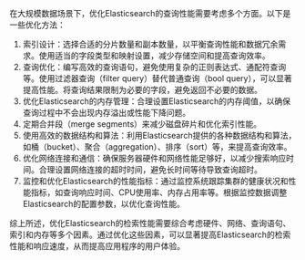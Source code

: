 在大规模数据场景下，优化Elasticsearch的查询性能需要考虑多个方面。以下是一些优化方法：

1. 索引设计：选择合适的分片数量和副本数量，以平衡查询性能和数据冗余需求。使用适当的字段类型和映射设置，减少存储空间和提高查询效率。
2. 查询优化：编写高效的查询语句，避免使用复杂的正则表达式、通配符查询等。使用过滤器查询（filter query）替代普通查询（bool query），可以显著提高性能。将查询结果限制为必要的字段，避免返回不必要的数据。
3. 优化Elasticsearch的内存管理：合理设置Elasticsearch的内存阈值，以确保查询过程中不会出现内存溢出或性能下降问题。
4. 定期合并段（merge segments）来减少磁盘碎片和优化索引性能。
5. 使用高效的数据结构和算法：利用Elasticsearch提供的各种数据结构和算法，如桶（bucket）、聚合（aggregation）、排序（sort）等，来提高查询效率。
6. 优化网络连接和通信：确保服务器硬件和网络性能足够好，以减少搜索响应时间。合理设置网络连接的超时时间，避免长时间等待导致查询超时。
7. 监控和优化Elasticsearch的性能指标：通过监控系统跟踪集群的健康状况和性能指标，如查询响应时间、CPU使用率、内存占用率等。根据监控数据调整Elasticsearch的配置参数，以优化查询性能。

综上所述，优化Elasticsearch的检索性能需要综合考虑硬件、网络、查询语句、索引和内存等多个因素。通过优化这些因素，可以显著提高Elasticsearch的检索性能和响应速度，从而提高应用程序的用户体验。

